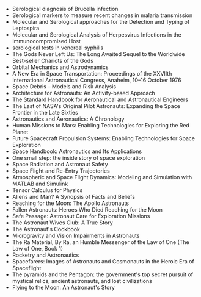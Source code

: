 <ul>

                             

 <li><a target="_blank" href="https://github.com/manjunath5496/Serology-Books/blob/master/sero(1).pdf" style="text-decoration:none;">Serological diagnosis of Brucella infection</a></li>

 <li><a target="_blank" href="https://github.com/manjunath5496/Serology-Books/blob/master/sero(2).pdf" style="text-decoration:none;">Serological markers to measure recent
changes in malaria transmission</a></li>

<li><a target="_blank" href="https://github.com/manjunath5496/Serology-Books/blob/master/sero(3).pdf" style="text-decoration:none;">Molecular and Serological approaches for the Detection and Typing of Leptospira</a></li>
 <li><a target="_blank" href="https://github.com/manjunath5496/Serology-Books/blob/master/sero(4).pdf" style="text-decoration:none;">Molecular and Serological Analysis of
Herpesvirus Infections in the Immunocompromised Host</a></li>                              
<li><a target="_blank" href="https://github.com/manjunath5496/Serology-Books/blob/master/sero(5).pdf" style="text-decoration:none;"> serological tests in venereal syphilis</a></li>
<li><a target="_blank" href="https://github.com/manjunath5496/Serology-Books/blob/master/sero(6).pdf" style="text-decoration:none;">The Gods Never Left Us: The Long Awaited Sequel to the Worldwide Best-seller Chariots of the Gods</a></li>
 <li><a target="_blank" href="https://github.com/manjunath5496/Serology-Books/blob/master/sero(7).pdf" style="text-decoration:none;">Orbital Mechanics and Astrodynamics</a></li>

 <li><a target="_blank" href="https://github.com/manjunath5496/Serology-Books/blob/master/sero(8).pdf" style="text-decoration:none;"> A New Era in Space Transportation: Proceedings of the XXVIIth International Astronautical Congress, Anaheim, 10–16 October 1976</a></li>
   <li><a target="_blank" href="https://github.com/manjunath5496/Serology-Books/blob/master/sero(9).pdf" style="text-decoration:none;">Space Debris – Models and Risk Analysis</a></li>
  
   
 <li><a target="_blank" href="https://github.com/manjunath5496/Serology-Books/blob/master/sero(10).pdf" style="text-decoration:none;">Architecture for Astronauts: An Activity-based Approach</a></li>                              
<li><a target="_blank" href="https://github.com/manjunath5496/Serology-Books/blob/master/sero(11).pdf" style="text-decoration:none;"> The Standard Handbook for Aeronautical and Astronautical Engineers</a></li>
<li><a target="_blank" href="https://github.com/manjunath5496/Serology-Books/blob/master/sero(12).pdf" style="text-decoration:none;">The Last of NASA's Original Pilot Astronauts: Expanding the Space Frontier in the Late Sixties</a></li>
<li><a target="_blank" href="https://github.com/manjunath5496/Serology-Books/blob/master/sero(13).pdf" style="text-decoration:none;">Astronautics and Aeronautics: A Chronology</a></li>

<li><a target="_blank" href="https://github.com/manjunath5496/Serology-Books/blob/master/sero(14).pdf" style="text-decoration:none;">Human Missions to Mars: Enabling Technologies for Exploring the Red Planet</a></li>
                              
<li><a target="_blank" href="https://github.com/manjunath5496/Serology-Books/blob/master/sero(15).pdf" style="text-decoration:none;">Future Spacecraft Propulsion Systems: 
Enabling Technologies for Space Exploration</a></li>

<li><a target="_blank" href="https://github.com/manjunath5496/Serology-Books/blob/master/sero(16).pdf" style="text-decoration:none;">Space Handbook: Astronautics and Its Applications</a></li>

  <li><a target="_blank" href="https://github.com/manjunath5496/Serology-Books/blob/master/sero(17).pdf" style="text-decoration:none;">One small step: the inside story of space exploration</a></li>   
  
<li><a target="_blank" href="https://github.com/manjunath5496/Serology-Books/blob/master/sero(18).pdf" style="text-decoration:none;">Space Radiation and Astronaut Safety</a></li> 

  
<li><a target="_blank" href="https://github.com/manjunath5496/Serology-Books/blob/master/sero(19).pdf" style="text-decoration:none;">Space Flight and Re-Entry Trajectories </a></li> 

<li><a target="_blank" href="https://github.com/manjunath5496/Serology-Books/blob/master/sero(20).pdf" style="text-decoration:none;">Atmospheric and Space Flight Dynamics: Modeling and Simulation with MATLAB and Simulink</a></li>

<li><a target="_blank" href="https://github.com/manjunath5496/Serology-Books/blob/master/sero(21).pdf" style="text-decoration:none;">Tensor Calculus for Physics</a></li>
<li><a target="_blank" href="https://github.com/manjunath5496/Serology-Books/blob/master/sero(22).pdf" style="text-decoration:none;">Aliens and Man? A Synopsis of Facts and Beliefs</a></li> 
 <li><a target="_blank" href="https://github.com/manjunath5496/Serology-Books/blob/master/sero(23).pdf" style="text-decoration:none;">Reaching for the Moon: The Apollo Astronauts</a></li> 
 

   <li><a target="_blank" href="https://github.com/manjunath5496/Serology-Books/blob/master/sero(24).pdf" style="text-decoration:none;">Fallen Astronauts: Heroes Who Died Reaching for the Moon</a></li>


<li><a target="_blank" href="https://github.com/manjunath5496/Serology-Books/blob/master/sero(25).pdf" style="text-decoration:none;">Safe Passage: Astronaut Care for Exploration Missions</a></li> 

<li><a target="_blank" href="https://github.com/manjunath5496/Serology-Books/blob/master/sero(26).pdf" style="text-decoration:none;">The Astronaut Wives Club: A True Story</a></li>

<li><a target="_blank" href="https://github.com/manjunath5496/Serology-Books/blob/master/sero(27).pdf" style="text-decoration:none;">The Astronaut's Cookbook</a></li>
<li><a target="_blank" href="https://github.com/manjunath5496/Serology-Books/blob/master/sero(28).pdf" style="text-decoration:none;">Microgravity and Vision
Impairments in Astronauts</a></li> 
 <li><a target="_blank" href="https://github.com/manjunath5496/Serology-Books/blob/master/sero(29).pdf" style="text-decoration:none;">The Ra Material, By Ra, an Humble Messenger of the Law of One (The Law of One, Book 1)</a></li> 
 

   <li><a target="_blank" href="https://github.com/manjunath5496/Serology-Books/blob/master/sero(30).pdf" style="text-decoration:none;">Rocketry and Astronautics</a></li>



<li><a target="_blank" href="https://github.com/manjunath5496/Serology-Books/blob/master/sero(31).pdf" style="text-decoration:none;">Spacefarers: Images of Astronauts and Cosmonauts in the Heroic Era of Spaceflight </a></li> 

<li><a target="_blank" href="https://github.com/manjunath5496/Serology-Books/blob/master/sero(32).pdf" style="text-decoration:none;">The pyramids and the Pentagon: the government's top secret pursuit of mystical relics, ancient astronauts, and lost civilizations</a></li>

<li><a target="_blank" href="https://github.com/manjunath5496/Serology-Books/blob/master/sero(33).pdf" style="text-decoration:none;">Flying to the Moon: An Astronaut's Story</a></li>
</ul>
